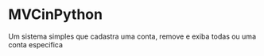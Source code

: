 # MVCinPython
 Um sistema simples que cadastra uma conta, remove e exiba todas ou uma conta especifica
